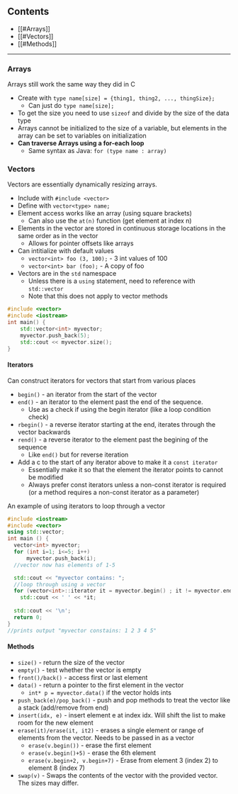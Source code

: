 ## Contents
- [[#Arrays]]
- [[#Vectors]]
- [[#Methods]]

---

### Arrays
Arrays still work the same way they did in C
- Create with `type name[size] = {thing1, thing2, ..., thingSize};`
	- Can just do `type name[size];`
- To get the size you need to use `sizeof` and divide by the size of the data type
- Arrays cannot be initialized to the size of a variable, but elements in the array can be set to variables on initialization
- **Can traverse Arrays using a for-each loop**
	- Same syntax as Java: `for (type name : array)`


### Vectors
Vectors are essentially dynamically resizing arrays.
- Include with `#include <vector>`
- Define with `vector<type> name;`
- Element access works like an array (using square brackets)
	- Can also use the `at(n)` function (get element at index n)
- Elements in the vector are stored in continuous storage locations in the same order as in the vector
	- Allows for pointer offsets like arrays
- Can intitialize with default values
	- `vector<int> foo (3, 100);` - 3 int values of 100
	- `vector<int> bar (foo);` - A copy of foo
- Vectors are in the `std` namespace
	- Unless there is a `using` statement, need to reference with `std::vector`
	- Note that this does not apply to vector methods

```cpp
#include <vector>
#include <iostream>
int main() {
	std::vector<int> myvector;
	myvector.push_back(5);
	std::cout << myvector.size();
}
```

#### Iterators
Can construct iterators for vectors that start from various places
- `begin()` - an iterator from the start of the vector
- `end()` - an iterator to the element past the end of the sequence.
	- Use as a check if using the begin iterator (like a loop condition check)
- `rbegin()` - a reverse iterator starting at the end, iterates through the vector backwards
- `rend()` - a reverse iterator to the element past the begining of the sequence
	- Like `end()` but for reverse iteration
- Add a c to the start of any iterator above to make it a `const iterator`
	- Essentially make it so that the element the iterator points to cannot be modified
	- Always prefer const iterators unless a non-const iterator is required (or a method requires a non-const iterator as a parameter)

An example of using iterators to loop through a vector
```cpp
#include <iostream>
#include <vector>
using std::vector;
int main () {
  vector<int> myvector;
  for (int i=1; i<=5; i++)
	  myvector.push_back(i);
  //vector now has elements of 1-5

  std::cout << "myvector contains: ";
  //loop through using a vector
  for (vector<int>::iterator it = myvector.begin() ; it != myvector.end(); it++)
    std::cout << ' ' << *it;
  
  std::cout << '\n';
  return 0;
} 
//prints output "myvector constains: 1 2 3 4 5" 
```

#### Methods
- `size()` - return the size of the vector
- `empty()` - test whether the vector is empty
- `front()/back()` - access first or last element
- `data()` - return a pointer to the first element in the vector
	- `int* p = myvector.data()` if the vector holds ints
- `push_back(e)/pop_back()` - push and pop methods to treat the vector like a stack (add/remove from end)
- `insert(idx, e)` - insert element e at index idx. Will shift the list to make room for the new element
- `erase(it)/erase(it, it2)` - erases a single element or range of elements from the vector. Needs to be passed in as a vector
	- `erase(v.begin())` - erase the first element
	- `erase(v.begin()+5)` - erase the 6th element
	- `erase(v.begin+2, v.begin+7)` - Erase from element 3 (index 2) to element 8 (index 7)
- `swap(v)` - Swaps the contents of the vector with the provided vector. The sizes may differ.

